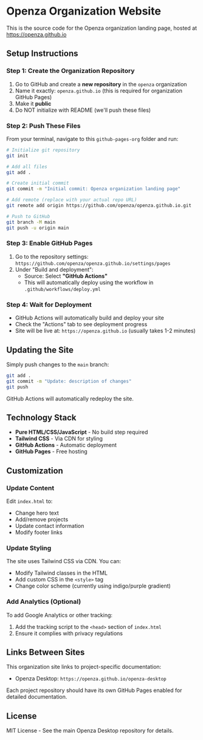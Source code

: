 # Openza Organization Website

This is the source code for the Openza organization landing page, hosted at https://openza.github.io

## Setup Instructions

### Step 1: Create the Organization Repository

1. Go to GitHub and create a **new repository** in the `openza` organization
2. Name it exactly: `openza.github.io` (this is required for organization GitHub Pages)
3. Make it **public**
4. Do NOT initialize with README (we'll push these files)

### Step 2: Push These Files

From your terminal, navigate to this `github-pages-org` folder and run:

```bash
# Initialize git repository
git init

# Add all files
git add .

# Create initial commit
git commit -m "Initial commit: Openza organization landing page"

# Add remote (replace with your actual repo URL)
git remote add origin https://github.com/openza/openza.github.io.git

# Push to GitHub
git branch -M main
git push -u origin main
```

### Step 3: Enable GitHub Pages

1. Go to the repository settings: `https://github.com/openza/openza.github.io/settings/pages`
2. Under "Build and deployment":
   - Source: Select **"GitHub Actions"**
   - This will automatically deploy using the workflow in `.github/workflows/deploy.yml`

### Step 4: Wait for Deployment

- GitHub Actions will automatically build and deploy your site
- Check the "Actions" tab to see deployment progress
- Site will be live at: `https://openza.github.io` (usually takes 1-2 minutes)

## Updating the Site

Simply push changes to the `main` branch:

```bash
git add .
git commit -m "Update: description of changes"
git push
```

GitHub Actions will automatically redeploy the site.

## Technology Stack

- **Pure HTML/CSS/JavaScript** - No build step required
- **Tailwind CSS** - Via CDN for styling
- **GitHub Actions** - Automatic deployment
- **GitHub Pages** - Free hosting

## Customization

### Update Content

Edit `index.html` to:
- Change hero text
- Add/remove projects
- Update contact information
- Modify footer links

### Update Styling

The site uses Tailwind CSS via CDN. You can:
- Modify Tailwind classes in the HTML
- Add custom CSS in the `<style>` tag
- Change color scheme (currently using indigo/purple gradient)

### Add Analytics (Optional)

To add Google Analytics or other tracking:
1. Add the tracking script to the `<head>` section of `index.html`
2. Ensure it complies with privacy regulations

## Links Between Sites

This organization site links to project-specific documentation:
- Openza Desktop: `https://openza.github.io/openza-desktop`

Each project repository should have its own GitHub Pages enabled for detailed documentation.

## License

MIT License - See the main Openza Desktop repository for details.
